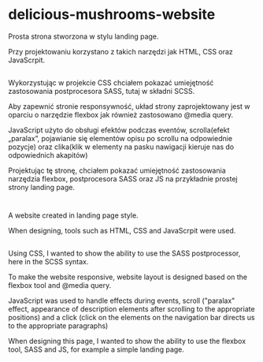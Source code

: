 # delicious-mushrooms-website

Prosta strona stworzona w stylu landing page.

Przy projektowaniu korzystano z takich narzędzi jak HTML, CSS oraz JavaScrpit.

##

Wykorzystując w projekcie CSS chciałem pokazać umiejętność zastosowania postprocesora SASS, tutaj w składni SCSS.

Aby zapewnić stronie responsywność, układ strony zaprojektowany jest w oparciu o narzędzie flexbox jak również zastosowano @media query.

JavaScript użyto do obsługi efektów podczas eventów, scrolla(efekt „paralax”, pojawianie się elementów opisu po scrollu na odpowiednie pozycje) oraz clika(klik w elementy na pasku nawigacji kieruje nas do odpowiednich akapitów)


Projektując tę stronę, chciałem pokazać umiejętność zastosowania narzędzia flexbox, postprocesora SASS oraz JS na przykładnie prostej strony landing page.

#
A website created in landing page style. 

When designing, tools such as HTML, CSS and JavaScrpit were used.

##

Using CSS, I wanted to show the ability to use the SASS postprocessor, here in the SCSS syntax. 

To make the website responsive, website layout is designed based on the flexbox tool and @media query. 

JavaScript was used to handle effects during events, scroll ("paralax" effect, appearance of description elements after scrolling to the appropriate positions) and a click (click on the elements on the navigation bar directs us to the appropriate paragraphs) 


When designing this page, I wanted to show the ability to use the flexbox tool, SASS and JS, for example a simple landing page.

 



